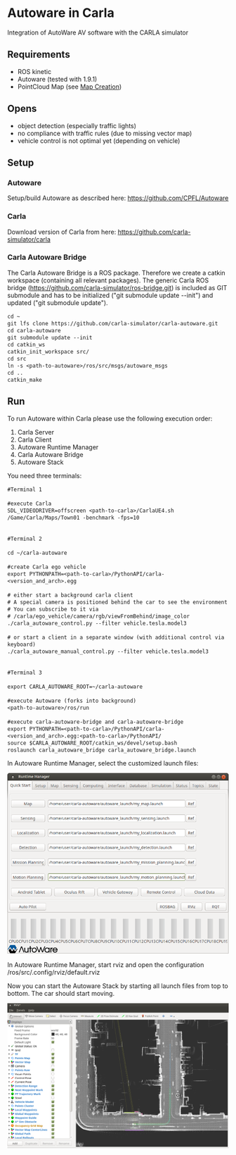 # Autoware in Carla
Integration of AutoWare AV software with the CARLA simulator

## Requirements

- ROS kinetic
- Autoware (tested with 1.9.1)
- PointCloud Map (see [Map Creation](docs/map_creation.md))


## Opens

- object detection (especially traffic lights)
- no compliance with traffic rules (due to missing vector map)
- vehicle control is not optimal yet (depending on vehicle)


## Setup

### Autoware

Setup/build Autoware as described here: https://github.com/CPFL/Autoware

### Carla

Download version of Carla from here: https://github.com/carla-simulator/carla


### Carla Autoware Bridge

The Carla Autoware Bridge is a ROS package. Therefore we create a catkin workspace (containing all relevant packages).
The generic Carla ROS bridge (https://github.com/carla-simulator/ros-bridge.git) is included as GIT submodule and 
has to be initialized ("git submodule update --init") and updated ("git submodule update").

    cd ~
    git lfs clone https://github.com/carla-simulator/carla-autoware.git
    cd carla-autoware
    git submodule update --init
    cd catkin_ws
    catkin_init_workspace src/
    cd src
    ln -s <path-to-autoware>/ros/src/msgs/autoware_msgs
    cd ..
    catkin_make

## Run

To run Autoware within Carla please use the following execution order:

1. Carla Server
2. Carla Client
3. Autoware Runtime Manager
4. Carla Autoware Bridge
5. Autoware Stack

You need three terminals:

    #Terminal 1

    #execute Carla
    SDL_VIDEODRIVER=offscreen <path-to-carla>/CarlaUE4.sh /Game/Carla/Maps/Town01 -benchmark -fps=10


    #Terminal 2

    cd ~/carla-autoware

    #create Carla ego vehicle
    export PYTHONPATH=<path-to-carla>/PythonAPI/carla-<version_and_arch>.egg

    # either start a background carla client
    # A special camera is positioned behind the car to see the environment
    # You can subscribe to it via
    # /carla/ego_vehicle/camera/rgb/viewFromBehind/image_color
    ./carla_autoware_control.py --filter vehicle.tesla.model3

    # or start a client in a separate window (with additional control via keyboard)
    ./carla_autoware_manual_control.py --filter vehicle.tesla.model3


    #Terminal 3

    export CARLA_AUTOWARE_ROOT=~/carla-autoware
    
    #execute Autoware (forks into background)
    <path-to-autoware>/ros/run

    #execute carla-autoware-bridge and carla-autoware-bridge
    export PYTHONPATH=<path-to-carla>/PythonAPI/carla-<version_and_arch>.egg:<path-to-carla>/PythonAPI/
    source $CARLA_AUTOWARE_ROOT/catkin_ws/devel/setup.bash
    roslaunch carla_autoware_bridge carla_autoware_bridge.launch
    
In Autoware Runtime Manager, select the customized launch files:

![Autoware Runtime Manager Settings](docs/images/autoware-runtime-manager-settings.png)

In Autoware Runtime Manager, start rviz and open the configuration <autoware-dir>/ros/src/.config/rviz/default.rviz

Now you can start the Autoware Stack by starting all launch files from top to bottom. The car should start moving.

![Autoware Runtime Manager Settings](docs/images/autoware-rviz-carla-town01-running.png)


